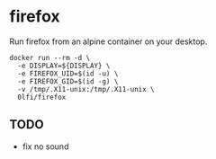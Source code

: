 # firefox

Run firefox from an alpine container on your desktop.

```
docker run --rm -d \
  -e DISPLAY=${DISPLAY} \
  -e FIREFOX_UID=$(id -u) \
  -e FIREFOX_GID=$(id -g) \
  -v /tmp/.X11-unix:/tmp/.X11-unix \
  0lfi/firefox
```

## TODO
- fix no sound
